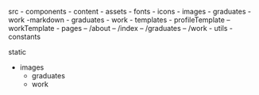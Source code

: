 src
	- components
	- content
		- assets
			- fonts
			- icons
			- images
				- graduates
				- work
		-markdown
			- graduates
			- work
	- templates
      - profileTemplate
      – workTemplate
	- pages
      – /about
      – /index
      – /graduates
      – /work
	- utils
      - constants

static
   - images
      - graduates
      - work
